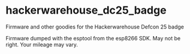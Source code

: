 # hackerwarehouse_dc25_badge
Firmware and other goodies for the Hackerwarehouse Defcon 25 badge

Firmware dumped with the esptool from the esp8266 SDK.  May not be right.  Your mileage may vary.


